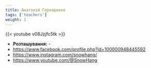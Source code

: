 ```yaml
---
title: Анатолій Гернаденко
tags: ['teachers']
weight: 1
---
```

{{< youtube v08Jzjfc5tk >}}

- **Розташування:** -
- https://www.facebook.com/profile.php?id=100000948445592
- https://www.instagram.com/snowhang/
- https://www.youtube.com/@SnowHang

